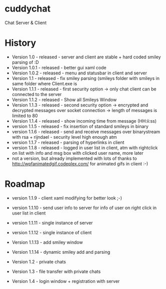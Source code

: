 cuddychat
=========
Chat Server &amp; Client

History
=======
- Version 1.0 - released - server and client are stable + hard coded smiley parsing of :D
- Version 1.0.1 - released - better gui xaml code
- Version 1.0.2 - released - menu and statusbar in client and server
- Version 1.1 - released - fix smiley parsing (smileys folder with smileys in same folder where Client.exe is
- Version 1.1.1 - released - first security option -> only chat client can be connected to the server
- Version 1.1.2 - released - Show all Smileys Window
- Version 1.1.3 - released - second security option -> encrypted and decrypted messages over socket connection -> length of messages is limited to 80
- Version 1.1.4 - released - show incoming time from message (HH:ii:ss)
- version 1.1.5 - released - fix insertion of standard smileys in binary
- version 1.1.6 - released - send and receive messages over binarystream with rsa + rijndael - security level high enough atm
- version 1.1.7 - released - parsing of hyperlinks in client
- version 1.1.8 - released - logged in user list in client, atm with rightclick on list with info and msg box with clicked user name, more later
- not a version, but already implemented with lots of thanks to http://wpfanimatedgif.codeplex.com/ for animated gifs in client :-)


Roadmap
======
- version 1.1.9 - client xaml modifying for better look ;-)
- version 1.1.10 - send user info to server for info of user on right click in user list in client
- version 1.1.11 - single instance of server
- version 1.1.12 - single instance of client
- Version 1.1.13 - add smiley window
- Version 1.1.14 - dynamic smiley add and parsing

- Version 1.2 - private chats

- Version 1.3 - file transfer with private chats

- Version 1.4 - login window + registration with server

